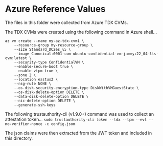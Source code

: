 # Azure Reference Values
The files in this folder were collected from Azure TDX CVMs.

The TDX CVMs were created using the following command in Azure shell...
```
az vm create --name my-az-tdx-cvm1 \
    --resource-group my-resource-group \
    --size Standard_DC2es_v5 \
    --image Canonical:0001-com-ubuntu-confidential-vm-jammy:22_04-lts-cvm:latest \
    --security-type ConfidentialVM \
    --enable-secure-boot true \
    --enable-vtpm true \
    --zone 2 \
    --location eastus2 \
    --nsg-rule NONE \
    --os-disk-security-encryption-type DiskWithVMGuestState \
    --os-disk-delete-option DELETE \
    --data-disk-delete-option DELETE \
    --nic-delete-option DELETE \
    --generate-ssh-keys
```

The following trustauthority-cli (v1.9.0+) command was used to collect an attestation token...
`sudo trustauthority-cli token --tdx --tpm --evl --no-verifier-nonce -c config.json`

The json claims were then extracted from the JWT token and included in this directory.